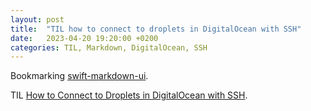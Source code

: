 ```yaml
---
layout: post
title:  "TIL how to connect to droplets in DigitalOcean with SSH"
date:   2023-04-20 19:20:00 +0200
categories: TIL, Markdown, DigitalOcean, SSH
---
```

Bookmarking [swift-markdown-ui](https://github.com/gonzalezreal/swift-markdown-ui).

TIL [How to Connect to Droplets in DigitalOcean with SSH](https://docs.digitalocean.com/products/droplets/how-to/connect-with-ssh/).
